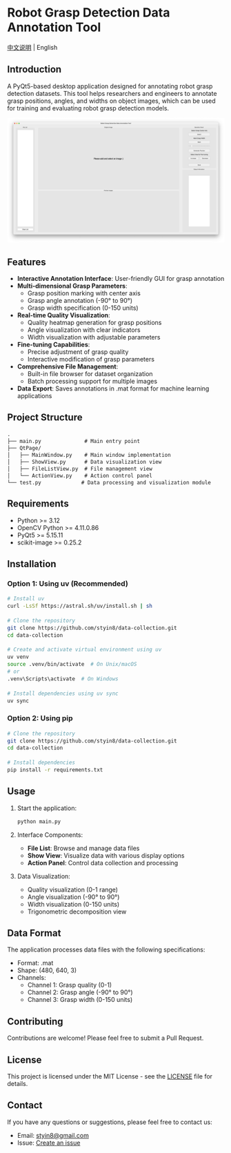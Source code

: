 # Robot Grasp Detection Data Annotation Tool

[中文说明](./README_CN.md) | English

## Introduction
A PyQt5-based desktop application designed for annotating robot grasp detection datasets. This tool helps researchers and engineers to annotate grasp positions, angles, and widths on object images, which can be used for training and evaluating robot grasp detection models.

<p align="center">
  <img src="assets/demo.png" alt="Demo Image" width="800"/>
</p>

## Features
- **Interactive Annotation Interface**: User-friendly GUI for grasp annotation
- **Multi-dimensional Grasp Parameters**:
  - Grasp position marking with center axis
  - Grasp angle annotation (-90° to 90°)
  - Grasp width specification (0-150 units)
- **Real-time Quality Visualization**: 
  - Quality heatmap generation for grasp positions
  - Angle visualization with clear indicators
  - Width visualization with adjustable parameters
- **Fine-tuning Capabilities**: 
  - Precise adjustment of grasp quality
  - Interactive modification of grasp parameters
- **Comprehensive File Management**: 
  - Built-in file browser for dataset organization
  - Batch processing support for multiple images
- **Data Export**: Saves annotations in .mat format for machine learning applications

## Project Structure
```
.
├── main.py              # Main entry point
├── QtPage/             
│   ├── MainWindow.py    # Main window implementation
│   ├── ShowView.py      # Data visualization view
│   ├── FileListView.py  # File management view
│   └── ActionView.py    # Action control panel
└── test.py             # Data processing and visualization module
```

## Requirements
- Python >= 3.12
- OpenCV Python >= 4.11.0.86
- PyQt5 >= 5.15.11
- scikit-image >= 0.25.2

## Installation

### Option 1: Using uv (Recommended)
```bash
# Install uv
curl -LsSf https://astral.sh/uv/install.sh | sh

# Clone the repository
git clone https://github.com/styin8/data-collection.git
cd data-collection

# Create and activate virtual environment using uv
uv venv
source .venv/bin/activate  # On Unix/macOS
# or
.venv\Scripts\activate  # On Windows

# Install dependencies using uv sync
uv sync
```

### Option 2: Using pip
```bash
# Clone the repository
git clone https://github.com/styin8/data-collection.git
cd data-collection

# Install dependencies
pip install -r requirements.txt
```

## Usage
1. Start the application:
   ```bash
   python main.py
   ```

2. Interface Components:
   - **File List**: Browse and manage data files
   - **Show View**: Visualize data with various display options
   - **Action Panel**: Control data collection and processing

3. Data Visualization:
   - Quality visualization (0-1 range)
   - Angle visualization (-90° to 90°)
   - Width visualization (0-150 units)
   - Trigonometric decomposition view

## Data Format
The application processes data files with the following specifications:
- Format: .mat
- Shape: (480, 640, 3)
- Channels:
  - Channel 1: Grasp quality (0-1)
  - Channel 2: Grasp angle (-90° to 90°)
  - Channel 3: Grasp width (0-150 units)

## Contributing
Contributions are welcome! Please feel free to submit a Pull Request.

## License
This project is licensed under the MIT License - see the [LICENSE](LICENSE) file for details.

## Contact
If you have any questions or suggestions, please feel free to contact us:
- Email: styin8@gmail.com
- Issue: [Create an issue](https://github.com/styin8/Robot-Grasp-Detection-Data-Annotation-Tool/issues)
